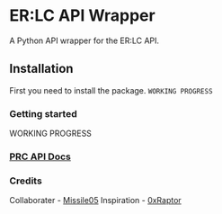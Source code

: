 # ER:LC API Wrapper
A Python API wrapper for the ER:LC API.

## Installation
First you need to install the package.
`WORKING PROGRESS`

### Getting started
WORKING PROGRESS

### [PRC API Docs](https://apidocs.policeroleplay.community/reference/api-reference)

### Credits
Collaborater - [Missile05](https://discord.com/users/591298352344334388)
Inspiration - [0xRaptor](https://twitter.com/0xRaptorRblx)

